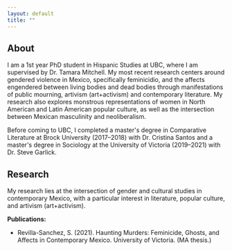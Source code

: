 ```yaml
---
layout: default
title: ""
---
```


## About

I am a 1st year PhD student in Hispanic Studies at UBC,
where I am supervised by Dr. Tamara Mitchell.
My most recent research centers around gendered violence in Mexico,
specifically feminicidio, and the affects engendered between
living bodies and dead bodies through manifestations of
public mourning, artivism (art+activism) and contemporary literature.
My research also explores monstrous representations of
women in North American and Latin American popular culture,
as well as the intersection between Mexican masculinity and neoliberalism.

Before coming to UBC,
I completed a master's degree in Comparative Literature at Brock University
(2017&ndash;2018) with Dr. Cristina Santos
and a master's degree in Sociology
at the University of Victoria (2019&ndash;2021) with Dr. Steve Garlick.


## Research

My research lies at the intersection of gender and cultural studies in contemporary Mexico,
with a particular interest in literature, popular culture, and artivism (art+activism).

**Publications:**
- Revilla-Sanchez, S. (2021).
  Haunting Murders: Feminicide, Ghosts, and Affects in Contemporary Mexico.
  University of Victoria. (MA thesis.)
  <a href="https://dspace.library.uvic.ca/bitstream/handle/1828/13255/Revilla-Sanchez_Sarah_MA_2021.pdf?sequence=5&isAllowed=y">
  <i class="fas fa-external-link-alt" style="font-size:20px"></i>
